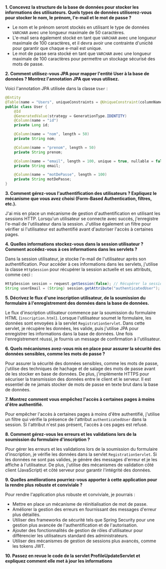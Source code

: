 **1. Concevez la structure de la base de données pour stocker les informations des utilisateurs. Quels types de données utiliserez-vous pour stocker le nom, le prénom, l'e-mail et le mot de passe ?**

- Le nom et le prénom seront stockés en utilisant le type de données `VARCHAR` avec une longueur maximale de 50 caractères.
- L'e-mail sera également stocké en tant que `VARCHAR` avec une longueur maximale de 100 caractères, et il devra avoir une contrainte d'unicité pour garantir que chaque e-mail est unique.
- Le mot de passe sera stocké en tant que `VARCHAR` avec une longueur maximale de 100 caractères pour permettre un stockage sécurisé des mots de passe.

**2. Comment utilisez-vous JPA pour mapper l'entité User à la base de données ? Montrez l'annotation JPA que vous utilisez.**

Voici l'annotation JPA utilisée dans la classe `User` :

```java
@Entity
@Table(name = "Users", uniqueConstraints = @UniqueConstraint(columnNames = "email"))
public class User {
    @Id
    @GeneratedValue(strategy = GenerationType.IDENTITY)
    @Column(name = "id")
    private Long id;

    @Column(name = "nom", length = 50)
    private String nom;

    @Column(name = "prenom", length = 50)
    private String prenom;

    @Column(name = "email", length = 100, unique = true, nullable = false)
    private String email;

    @Column(name = "motDePasse", length = 100)
    private String motDePasse;
}
```
**3. Comment gérez-vous l'authentification des utilisateurs ? Expliquez le mécanisme que vous avez choisi (Form-Based Authentication, filtres, etc.).**

J'ai mis en place un mécanisme de gestion d'authentification en utilisant les sessions HTTP. Lorsqu'un utilisateur se connecte avec succès, j'enregistre l'e-mail de l'utilisateur dans la session. J'utilise également un filtre pour vérifier si l'utilisateur est authentifié avant d'autoriser l'accès à certaines pages.

**4. Quelles informations stockez-vous dans la session utilisateur ? Comment accédez-vous à ces informations dans les servlets ?**

Dans la session utilisateur, je stocke l'e-mail de l'utilisateur après son authentification. Pour accéder à ces informations dans les servlets, j'utilise la classe `HttpSession` pour récupérer la session actuelle et ses attributs, comme ceci :

```java
HttpSession session = request.getSession(false); // Récupérer la session sans en créer une nouvelle
String userEmail = (String) session.getAttribute("authenticatedUser");
```

**5. Décrivez le flux d'une inscription utilisateur, de la soumission du formulaire à l'enregistrement des données dans la base de données.**

Le flux d'inscription utilisateur commence par la soumission du formulaire HTML (`inscription.html`). Lorsque l'utilisateur soumet le formulaire, les données sont envoyées à la servlet `RegistrationServlet`. Dans cette servlet, je récupère les données, les valide, puis j'utilise JPA pour enregistrer les informations dans la base de données. Une fois l'enregistrement réussi, je fournis un message de confirmation à l'utilisateur.

**6. Quels mécanismes avez-vous mis en place pour assurer la sécurité des données sensibles, comme les mots de passe ?**

Pour assurer la sécurité des données sensibles, comme les mots de passe, j'utilise des techniques de hachage et de salage des mots de passe avant de les stocker en base de données. De plus, j'implémente HTTPS pour sécuriser la transmission des données entre le client et le serveur. Il est essentiel de ne jamais stocker de mots de passe en texte brut dans la base de données.

**7. Montrez comment vous empêchez l'accès à certaines pages à moins d'être authentifié.**

Pour empêcher l'accès à certaines pages à moins d'être authentifié, j'utilise un filtre qui vérifie la présence de l'attribut `authenticatedUser` dans la session. Si l'attribut n'est pas présent, l'accès à ces pages est refusé.


**8. Comment gérez-vous les erreurs et les validations lors de la soumission du formulaire d'inscription ?**

Pour gérer les erreurs et les validations lors de la soumission du formulaire d'inscription, je vérifie les données dans la servlet `RegistrationServlet`. Si les données ne sont pas valides, je génère des messages d'erreur et je les affiche à l'utilisateur. De plus, j'utilise des mécanismes de validation côté client (JavaScript) et côté serveur pour garantir l'intégrité des données.


**9. Quelles améliorations pourriez-vous apporter à cette application pour la rendre plus robuste et conviviale ?**

Pour rendre l'application plus robuste et conviviale, je pourrais :
- Mettre en place un mécanisme de réinitialisation de mot de passe.
- Améliorer la gestion des erreurs en fournissant des messages d'erreur plus détaillés.
- Utiliser des frameworks de sécurité tels que Spring Security pour une gestion plus avancée de l'authentification et de l'autorisation.
- Ajouter des fonctionnalités de gestion de rôles d'utilisateur pour différencier les utilisateurs standard des administrateurs.
- Utiliser des mécanismes de gestion de sessions plus avancés, comme les tokens JWT.


**10. Passez en revue le code de la servlet ProfileUpdateServlet et expliquez comment elle met à jour les informations**
